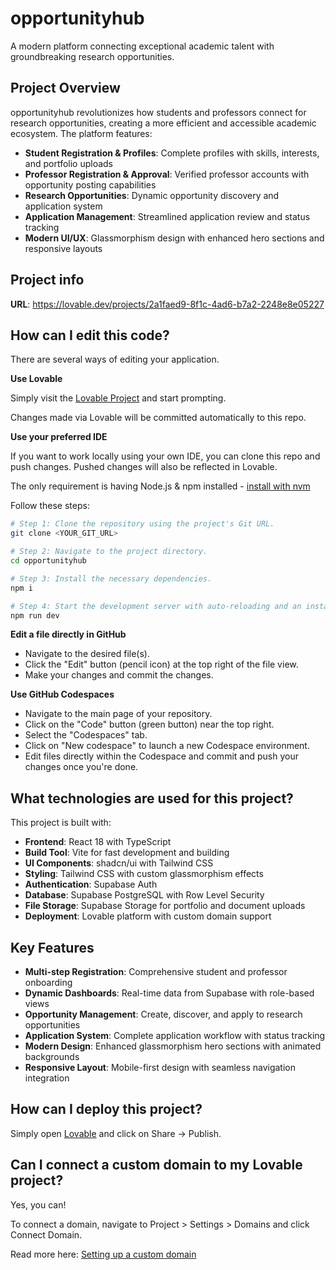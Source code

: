 # opportunityhub

A modern platform connecting exceptional academic talent with groundbreaking research opportunities.

## Project Overview

opportunityhub revolutionizes how students and professors connect for research opportunities, creating a more efficient and accessible academic ecosystem. The platform features:

- **Student Registration & Profiles**: Complete profiles with skills, interests, and portfolio uploads
- **Professor Registration & Approval**: Verified professor accounts with opportunity posting capabilities
- **Research Opportunities**: Dynamic opportunity discovery and application system
- **Application Management**: Streamlined application review and status tracking
- **Modern UI/UX**: Glassmorphism design with enhanced hero sections and responsive layouts

## Project info

**URL**: https://lovable.dev/projects/2a1faed9-8f1c-4ad6-b7a2-2248e8e05227

## How can I edit this code?

There are several ways of editing your application.

**Use Lovable**

Simply visit the [Lovable Project](https://lovable.dev/projects/2a1faed9-8f1c-4ad6-b7a2-2248e8e05227) and start prompting.

Changes made via Lovable will be committed automatically to this repo.

**Use your preferred IDE**

If you want to work locally using your own IDE, you can clone this repo and push changes. Pushed changes will also be reflected in Lovable.

The only requirement is having Node.js & npm installed - [install with nvm](https://github.com/nvm-sh/nvm#installing-and-updating)

Follow these steps:

```sh
# Step 1: Clone the repository using the project's Git URL.
git clone <YOUR_GIT_URL>

# Step 2: Navigate to the project directory.
cd opportunityhub

# Step 3: Install the necessary dependencies.
npm i

# Step 4: Start the development server with auto-reloading and an instant preview.
npm run dev
```

**Edit a file directly in GitHub**

- Navigate to the desired file(s).
- Click the "Edit" button (pencil icon) at the top right of the file view.
- Make your changes and commit the changes.

**Use GitHub Codespaces**

- Navigate to the main page of your repository.
- Click on the "Code" button (green button) near the top right.
- Select the "Codespaces" tab.
- Click on "New codespace" to launch a new Codespace environment.
- Edit files directly within the Codespace and commit and push your changes once you're done.

## What technologies are used for this project?

This project is built with:

- **Frontend**: React 18 with TypeScript
- **Build Tool**: Vite for fast development and building
- **UI Components**: shadcn/ui with Tailwind CSS
- **Styling**: Tailwind CSS with custom glassmorphism effects
- **Authentication**: Supabase Auth
- **Database**: Supabase PostgreSQL with Row Level Security
- **File Storage**: Supabase Storage for portfolio and document uploads
- **Deployment**: Lovable platform with custom domain support

## Key Features

- **Multi-step Registration**: Comprehensive student and professor onboarding
- **Dynamic Dashboards**: Real-time data from Supabase with role-based views
- **Opportunity Management**: Create, discover, and apply to research opportunities
- **Application System**: Complete application workflow with status tracking
- **Modern Design**: Enhanced glassmorphism hero sections with animated backgrounds
- **Responsive Layout**: Mobile-first design with seamless navigation integration

## How can I deploy this project?

Simply open [Lovable](https://lovable.dev/projects/2a1faed9-8f1c-4ad6-b7a2-2248e8e05227) and click on Share -> Publish.

## Can I connect a custom domain to my Lovable project?

Yes, you can!

To connect a domain, navigate to Project > Settings > Domains and click Connect Domain.

Read more here: [Setting up a custom domain](https://docs.lovable.dev/tips-tricks/custom-domain#step-by-step-guide)
